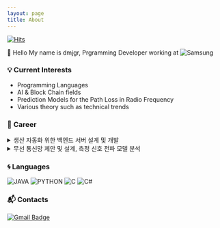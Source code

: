 ```yaml
---
layout: page
title: About
---
```

<!-- 
<p class="message">
  안녕하세요. 업데이트 예정입니다.
</p> -->


 [![Hits](https://hits.seeyoufarm.com/api/count/incr/badge.svg?url=https%3A%2F%2Fgithub.com%2Fdmjgr5)](https://hits.seeyoufarm.com)
 
  <!-- ![Hits](https://img.shields.io/github/followers/dmjgr5?label=Follow) -->

:wave: Hello My name is dmjgr, Prgramming Developer working at ![Samsung](https://img.shields.io/badge/Samsung-%231428A0.svg?style=for-the-badge&logo=samsung&logoColor=white)

### :bulb: **Current Interests**
- Programming Languages
- AI & Block Chain fields
- Prediction Models for the Path Loss in Radio Frequency
- Various theory such as technical trends

### :purple_heart: **Career**


<details>
<summary>생산 자동화 위한 백엔드 서버 설계 및 개발</summary>
 
<div markdown="1">
  - 2021/03 : 삼성SDI 전 사업장 MES 시스템 통합 설계
  - 2020/03 : 삼성전기 물류 자동화 시스템 개발 (1년)
  - 2019/08 : 삼성전자 물류 자동화 시스템 신규 전환 서버 설계 및 개발 (6개월)
  - 2018/02 : 삼성전기 MES 시스템 설계 및 개발 (1년)
  - 2017/10 : 삼성전기 생산 추적 시스템 백엔드 설계 및 구축 (3개월)
</div>
</details>


<details>
<summary>무선 통신망 제안 및 설계,  측정 신호 전파 모델 분석</summary>
 
<div markdown="1">
  - 2017/05 : 소사-원시 LTE-R 승강장, 터널 내 무선 환경 측정 및 분석 (2개월)
  - 2016/01 : 말레이시아 YTL 사업자 LTE 무선망 설계 및 확정 (5개월)
  - 2014/07 : 삼성전자 서천연수원, 우면 R&D 센터 FMC AP 위치 및 수량 설계 (2개월)
  - 2012/06 : 인도 RJIL 사업자 신규 LTE 전국망 전파모델 분석 및 망설계 (2년)
  - 2011/06 : 미얀마 RedLink 사업자 WiMAX 무선 통신망 설계 및 사이트 확정 (2개월)
  - 2009/05 : 말레이시아 YTL 사업자 WiMAX 무선 통신망 기본 설계 및 제안 (2년)
  - 2007/04 : 사우디아라비아 Bayanat 사업자 WiMAX 무선 통신망 사이트 확정 (3개월)
  - 2006/03 : 인천공항 2터미널 내 TRS 신호 품질 측정 (6개월)
</div>
</details>

<!-- | **Type** | **Date** | **Contents** | **Organization** |
|:--------:|:--------:|:--------:|:--------:|
| **:mortar_board: Education** | 2014. 3 ~ 2020. 2 | Department of Mathematics, Software | **ss University** |
| **Research activities** | 2018. 12 ~ 2019. 6 | Undergraduate Research Students | **aae Univ. SE Lab** |
| **External activities** | 2019. 6 ~ 8 | Global Start-up Challenge (Start-up in Australia) | **EndorFin** |
| **Research activities** | 2020. 1 ~ 7 | Team leader of Mevia, 6th Open-Lab | **Korea AI Lab** |
| **:office:Employment** | 2020. 5 ~ 2021. 5 | QA, SW Engineer | **Intel** |
| **External activities** | 2020. 10 ~ 2021. 1 | Google MachineLearning BootCamp | **Google Developers** |
| **Research activities** | 2021. 1 ~ 4 | Team leader of IVADL, 8th Open-Lab | **Korea AI Lab** |
| **:office:Employment** | 2021. 6 ~ | Deeplearning Engineer | **Intel** | -->

### :cyclone: **Languages**
![JAVA](https://img.shields.io/badge/JAVA-%E2%98%85%E2%98%85%E2%98%85%E2%98%85%E2%98%85-3DDC84?style=plastic&logo=android&logoColor=white) 
![PYTHON](https://img.shields.io/badge/PYTHON-%E2%98%85%E2%98%85%E2%98%85%E2%98%85%E2%98%86-0696D7?style=plastic&logo=Python&logoColor=white)
![C](https://img.shields.io/badge/C-%E2%98%85%E2%98%85%E2%98%85%E2%98%85%E2%98%86-129337?style=plastic&logo=C&logoColor=white)
![C#](https://img.shields.io/badge/C%23-%E2%98%85%E2%98%85%E2%98%85%E2%98%85%E2%98%86-46D633?style=plastic&logo=C#&logoColor=white)
<!-- 
[![Tensorflow Developer Certificate](https://img.shields.io/badge/Tensorflow%20Developer%20Certificate-FF6F00?logo=tensorflow&logoColor=white)](https://www.credential.net/28bacf68-2290-412e-a7cb-8b12ce42e04de) -->

### :mailbox_with_mail: **Contacts**
[![Gmail Badge](https://img.shields.io/badge/Gmail-d14836?style=flat-square&logo=Gmail&logoColor=white&link=mailto:dmjgr5@gmail.com)](mailto:dmjgr5@gmail.com)
 <!-- [![Facebook Badge](https://img.shields.io/badge/facebook-1877f2?style=flat-square&logo=facebook&logoColor=white&link=https://www.facebook.com/dmjgr5.kang)](https://www.facebook.com/dmjgr5.dmjgr5) [![Linkedin Badge](https://img.shields.io/badge/-LinkedIn-blue?style=flat-square&logo=Linkedin&logoColor=white&link=https://www.linkedin.com/in/dmjgr5-kang-1bb974179)](https://www.linkedin.com/in/dmjgr5-dmjgr5-1bb974179) [![Tech Blog Badge](http://img.shields.io/badge/-Tech%20blog-black?style=flat-square&logo=github&link=https://davinci-ai.tistory.com/)](https://davinci-ai.dmjgr5.com/)  -->